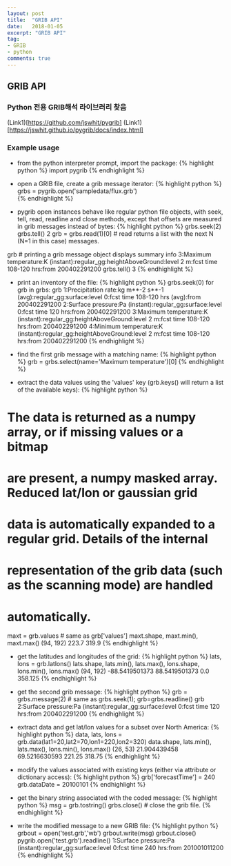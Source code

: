 ```yaml
---
layout: post
title:  "GRIB API"
date:   2018-01-05
excerpt: "GRIB API"
tag:
- GRIB
- python
comments: true
---
```


## GRIB API


### Python 전용 GRIB해석 라이브러리 찾음
(Link1)[https://github.com/jswhit/pygrib]
(Link1)[https://jswhit.github.io/pygrib/docs/index.html]



### Example usage

* from the python interpreter prompt, import the package:
{% highlight python %}
import pygrib
{% endhighlight %}


* open a GRIB file, create a grib message iterator:
{% highlight python %}
grbs = pygrib.open('sampledata/flux.grb')  
{% endhighlight %}


* pygrib open instances behave like regular python file objects, with seek, tell, read, readline and close methods, except that offsets are measured in grib messages instead of bytes:
{% highlight python %}
grbs.seek(2)
grbs.tell()
2
grb = grbs.read(1)[0] # read returns a list with the next N (N=1 in this case) messages.

grb # printing a grib message object displays summary info
3:Maximum temperature:K (instant):regular_gg:heightAboveGround:level 2 m:fcst time 108-120 hrs:from 200402291200
grbs.tell()
3
{% endhighlight %}

* print an inventory of the file:
{% highlight python %}
grbs.seek(0)
for grb in grbs:
    grb 
1:Precipitation rate:kg m**-2 s**-1 (avg):regular_gg:surface:level 0:fcst time 108-120 hrs (avg):from 200402291200
2:Surface pressure:Pa (instant):regular_gg:surface:level 0:fcst time 120 hrs:from 200402291200
3:Maximum temperature:K (instant):regular_gg:heightAboveGround:level 2 m:fcst time 108-120 hrs:from 200402291200
4:Minimum temperature:K (instant):regular_gg:heightAboveGround:level 2 m:fcst time 108-120 hrs:from 200402291200
{% endhighlight %}


* find the first grib message with a matching name:
{% highlight python %}
grb = grbs.select(name='Maximum temperature')[0]
{% endhighlight %}


* extract the data values using the 'values' key (grb.keys() will return a list of the available keys):
{% highlight python %}
# The data is returned as a numpy array, or if missing values or a bitmap
# are present, a numpy masked array.  Reduced lat/lon or gaussian grid
# data is automatically expanded to a regular grid. Details of the internal
# representation of the grib data (such as the scanning mode) are handled
# automatically.
maxt = grb.values # same as grb['values']
maxt.shape, maxt.min(), maxt.max()
(94, 192) 223.7 319.9
{% endhighlight %}


* get the latitudes and longitudes of the grid:
{% highlight python %}
lats, lons = grb.latlons()
lats.shape, lats.min(), lats.max(), lons.shape, lons.min(), lons.max()
(94, 192) -88.5419501373 88.5419501373  0.0 358.125
{% endhighlight %}


* get the second grib message:
{% highlight python %}
grb = grbs.message(2) # same as grbs.seek(1); grb=grbs.readline()
grb
2:Surface pressure:Pa (instant):regular_gg:surface:level 0:fcst time 120 hrs:from 200402291200
{% endhighlight %}


* extract data and get lat/lon values for a subset over North America:
{% highlight python %}
data, lats, lons = grb.data(lat1=20,lat2=70,lon1=220,lon2=320)
data.shape, lats.min(), lats.max(), lons.min(), lons.max()
(26, 53) 21.904439458 69.5216630593 221.25 318.75
{% endhighlight %}


* modify the values associated with existing keys (either via attribute or dictionary access):
{% highlight python %}
grb['forecastTime'] = 240
grb.dataDate = 20100101
{% endhighlight %}


* get the binary string associated with the coded message:
{% highlight python %}
msg = grb.tostring()
grbs.close() # close the grib file.
{% endhighlight %}


* write the modified message to a new GRIB file:
{% highlight python %}
grbout = open('test.grb','wb')
grbout.write(msg)
grbout.close()
pygrib.open('test.grb').readline() 
1:Surface pressure:Pa (instant):regular_gg:surface:level 0:fcst time 240 hrs:from 201001011200
{% endhighlight %}


